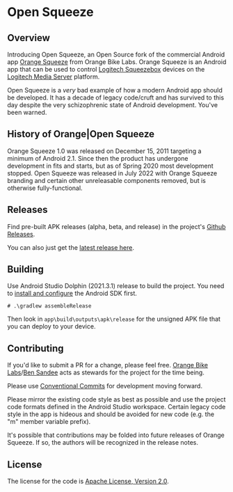 # Open Squeeze

## Overview

Introducing Open Squeeze, an Open Source fork of the commercial Android
app [Orange Squeeze](https://orangebikelabs.com/products/orangesqueeze/) from Orange Bike Labs.
Orange Squeeze is an Android app that can be used to
control [Logitech Squeezebox](https://en.wikipedia.org/wiki/Squeezebox_(network_music_player))
devices on the [Logitech Media Server](https://en.wikipedia.org/wiki/Logitech_Media_Server)
platform.

Open Squeeze is a *very* bad example of how a modern Android app should be developed. It has a
decade of legacy code/cruft and has survived to this day despite the very schizophrenic state of
Android development. You've been warned.

## History of Orange|Open Squeeze

Orange Squeeze 1.0 was released on December 15, 2011 targeting a minimum of Android 2.1. Since then
the product has undergone development in fits and starts, but as of Spring 2020 most development
stopped. Open Squeeze was released in July 2022 with Orange Squeeze branding and certain other
unreleasable components removed, but is otherwise fully-functional.

## Releases
Find pre-built APK releases (alpha, beta, and release) in the project's [Github Releases](https://github.com/orangebikelabs/opensqueeze/releases).

You can also just get the [latest release here](https://github.com/orangebikelabs/opensqueeze/releases/latest).

## Building

Use Android Studio Dolphin (2021.3.1) release to build the project. You need to [install and configure](https://developer.android.com/about/versions/12/setup-sdk) the Android SDK first.

```
# .\gradlew assembleRelease
```

Then look in `app\build\outputs\apk\release` for the unsigned APK file that you can deploy to your
device.

## Contributing

If you'd like to submit a PR for a change, please feel
free. [Orange Bike Labs](https://orangebikelabs.com)/[Ben Sandee](https://github.com/bensandee) acts
as stewards for the project for the time being.

Please use [Conventional Commits](https://www.conventionalcommits.org/en/v1.0.0/) for development
moving forward.

Please mirror the existing code style as best as possible and use the project code formats defined
in the Android Studio workspace. Certain legacy code style in the app is hideous and should be
avoided for new code (e.g. the "m" member variable prefix).

It's possible that contributions may be folded into future releases of Orange Squeeze. If so, the
authors will be recognized in the release notes.

## License

The license for the code is [Apache License, Version 2.0](https://www.apache.org/licenses/LICENSE-2.0).

